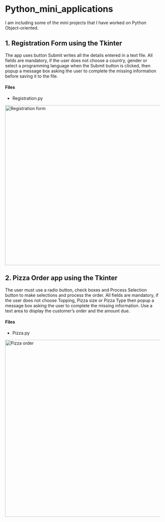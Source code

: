 # Python_mini_applications

I am including some of the mini projects that I have worked on Python Object-oriented. 

## 1. Registration Form using the Tkinter
The app uses button Submit writes all the details entered in a text file. All fields are mandatory, if the user does not choose a country, gender or select a programming language when the Submit button is clicked, then popup a message box asking the user to complete the missing information before saving it to the file.
#### Files 
* Registration.py

<img width="521" alt="Registration form" src="https://github.com/semereab-merry/Python_mini-applications/assets/59441158/2b8d5fdf-d3e1-4c0d-94b7-ddcd4ea0d732">

## 2. Pizza Order app using the Tkinter
The user must use a radio button, check boxes and Process Selection button to make selections and process the order. All fields are mandatory, if the user does not choose Topping, Pizza size or Pizza Type then popup a message box asking the user to complete the missing information. Use a text area to display the customer’s order and the amount due.
#### Files 
* Pizza.py

<img width="576" alt="Pizza order" src="https://github.com/semereab-merry/Python_mini-applications/assets/59441158/aaa67a01-40f7-46af-811d-f980fb52a75a">
